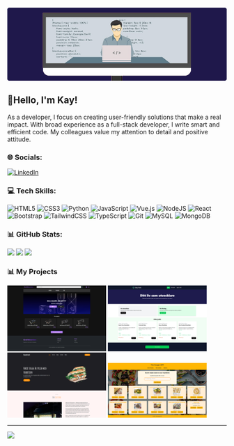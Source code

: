 ![MasterHead](https://github.com/kayn85/kayn85/blob/main/MasterHeader.png)

## 👋Hello, I'm Kay!
As a developer, I focus on creating user-friendly solutions that make a real impact. With broad experience as a full-stack developer, I write smart and efficient code. My colleagues value my attention to detail and positive attitude.
### 🌐 Socials:
[![LinkedIn](https://img.shields.io/badge/LinkedIn-%230077B5.svg?logo=linkedin&logoColor=white)](https://linkedin.com/in/kay-newyen) 

### 💻 Tech Skills:
![HTML5](https://img.shields.io/badge/html5-%23E34F26.svg?style=for-the-badge&logo=html5&logoColor=white) ![CSS3](https://img.shields.io/badge/css3-%231572B6.svg?style=for-the-badge&logo=css3&logoColor=white) ![Python](https://img.shields.io/badge/python-3670A0?style=for-the-badge&logo=python&logoColor=ffdd54) ![JavaScript](https://img.shields.io/badge/javascript-%23323330.svg?style=for-the-badge&logo=javascript&logoColor=%23F7DF1E) ![Vue.js](https://img.shields.io/badge/vue.js-%2335495e.svg?style=for-the-badge&logo=vuedotjs&logoColor=%234FC08D) ![NodeJS](https://img.shields.io/badge/node.js-6DA55F?style=for-the-badge&logo=node.js&logoColor=white) ![React](https://img.shields.io/badge/react-%2320232a.svg?style=for-the-badge&logo=react&logoColor=%2361DAFB) <br> ![Bootstrap](https://img.shields.io/badge/bootstrap-%238511FA.svg?style=for-the-badge&logo=bootstrap&logoColor=white) ![TailwindCSS](https://img.shields.io/badge/tailwindcss-%2338B2AC.svg?style=for-the-badge&logo=tailwind-css&logoColor=white) ![TypeScript](https://img.shields.io/badge/typescript-%23007ACC.svg?style=for-the-badge&logo=typescript&logoColor=white) ![Git](https://img.shields.io/badge/git-%23F05033.svg?style=for-the-badge&logo=git&logoColor=white) ![MySQL](https://img.shields.io/badge/mysql-4479A1.svg?style=for-the-badge&logo=mysql&logoColor=white) ![MongoDB](https://img.shields.io/badge/MongoDB-%234ea94b.svg?style=for-the-badge&logo=mongodb&logoColor=white)

### 📊 GitHub Stats:
![](https://github-readme-stats.vercel.app/api?username=kayn85&theme=blueberry&hide_border=false&include_all_commits=true&count_private=false)
![](https://github-readme-streak-stats.herokuapp.com/?user=kayn85&theme=blueberry&hide_border=false)
![](https://github-readme-stats.vercel.app/api/top-langs/?username=kayn85&theme=blueberry&hide_border=false&include_all_commits=true&count_private=false&layout=compact)

### 📊 My Projects
[<img src="https://github.com/kayn85/kayn85/blob/main/grafikbanken-screenshot.png" width=45% height=45%>](https://github.com/kayn85/grafikbanken)
[<img src="https://github.com/kayn85/kayn85/blob/main/onlytechs-screenshot.png" width=45% height=45%>](https://github.com/kayn85/onlytechs)
[<img src="https://github.com/kayn85/kayn85/blob/main/easyfood-screenshot.png" width=45% height=45%>](https://github.com/kayn85/easyfood)
[<img src="https://github.com/kayn85/kayn85/blob/main/hunger-screenshot.png" width=45% height=45%>](https://github.com/kayn85/thehunger)

---
[![](https://visitcount.itsvg.in/api?id=kayn85&icon=0&color=1)](https://visitcount.itsvg.in)
